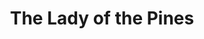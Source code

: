 ---
pid: ch819
title: The Lady of the Pines
location_transcription: Frankford and Market
coordinates: "[-75.07787750218, 40.022816456165]"
zipcode: NJ08200
gen_neighborhood: 
neighborhood: 
outside_phl: " WILAYA BECHAR"
age: '22'
age_range: 20-29
instagram: 
image_file_name: ch_819.jpg
proposal_transcription: 
topic: Unknown
topic_summary: '0'
type: Other No Form
keywords_other: 
credit: Jonas Serup
image_labels: 
twitter: 
facebook: 
permalink: "/monuments/ch819/"
layout: item-page
---